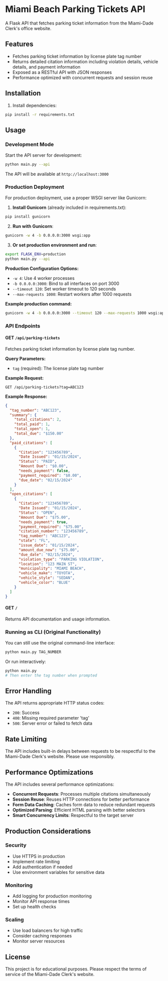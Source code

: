 # Miami Beach Parking Tickets API

A Flask API that fetches parking ticket information from the Miami-Dade Clerk's office website.

## Features

- Fetches parking ticket information by license plate tag number
- Returns detailed citation information including violation details, vehicle details, and payment information
- Exposed as a RESTful API with JSON responses
- Performance optimized with concurrent requests and session reuse

## Installation

1. Install dependencies:
```bash
pip install -r requirements.txt
```

## Usage

### Development Mode

Start the API server for development:
```bash
python main.py --api
```

The API will be available at `http://localhost:3000`

### Production Deployment

For production deployment, use a proper WSGI server like Gunicorn:

1. **Install Gunicorn** (already included in requirements.txt):
```bash
pip install gunicorn
```

2. **Run with Gunicorn**:
```bash
gunicorn -w 4 -b 0.0.0.0:3000 wsgi:app
```

3. **Or set production environment and run**:
```bash
export FLASK_ENV=production
python main.py --api
```

**Production Configuration Options:**
- `-w 4`: Use 4 worker processes
- `-b 0.0.0.0:3000`: Bind to all interfaces on port 3000
- `--timeout 120`: Set worker timeout to 120 seconds
- `--max-requests 1000`: Restart workers after 1000 requests

**Example production command:**
```bash
gunicorn -w 4 -b 0.0.0.0:3000 --timeout 120 --max-requests 1000 wsgi:app
```

### API Endpoints

#### GET `/api/parking-tickets`

Fetches parking ticket information by license plate tag number.

**Query Parameters:**
- `tag` (required): The license plate tag number

**Example Request:**
```
GET /api/parking-tickets?tag=ABC123
```

**Example Response:**
```json
{
  "tag_number": "ABC123",
  "summary": {
    "total_citations": 2,
    "total_paid": 1,
    "total_open": 1,
    "total_due": "$150.00"
  },
  "paid_citations": [
    {
      "Citation": "123456789",
      "Date Issued": "01/15/2024",
      "Status": "PAID",
      "Amount Due": "$0.00",
      "needs_payment": false,
      "payment_required": "$0.00",
      "due_date": "02/15/2024"
    }
  ],
  "open_citations": [
    {
      "Citation": "123456789",
      "Date Issued": "01/15/2024",
      "Status": "OPEN",
      "Amount Due": "$75.00",
      "needs_payment": true,
      "payment_required": "$75.00",
      "citation_number": "123456789",
      "tag_number": "ABC123",
      "state": "FL",
      "issue_date": "01/15/2024",
      "amount_due_now": "$75.00",
      "due_date": "02/15/2024",
      "violation_type": "PARKING VIOLATION",
      "location": "123 MAIN ST",
      "municipality": "MIAMI BEACH",
      "vehicle_make": "TOYOTA",
      "vehicle_style": "SEDAN",
      "vehicle_color": "BLUE"
    }
  ]
}
```

#### GET `/`

Returns API documentation and usage information.

### Running as CLI (Original Functionality)

You can still use the original command-line interface:

```bash
python main.py TAG_NUMBER
```

Or run interactively:
```bash
python main.py
# Then enter the tag number when prompted
```

## Error Handling

The API returns appropriate HTTP status codes:

- `200`: Success
- `400`: Missing required parameter 'tag'
- `500`: Server error or failed to fetch data

## Rate Limiting

The API includes built-in delays between requests to be respectful to the Miami-Dade Clerk's website. Please use responsibly.

## Performance Optimizations

The API includes several performance optimizations:

- **Concurrent Requests**: Processes multiple citations simultaneously
- **Session Reuse**: Reuses HTTP connections for better performance
- **Form Data Caching**: Caches form data to reduce redundant requests
- **Optimized Parsing**: Efficient HTML parsing with better selectors
- **Smart Concurrency Limits**: Respectful to the target server

## Production Considerations

### Security
- Use HTTPS in production
- Implement rate limiting
- Add authentication if needed
- Use environment variables for sensitive data

### Monitoring
- Add logging for production monitoring
- Monitor API response times
- Set up health checks

### Scaling
- Use load balancers for high traffic
- Consider caching responses
- Monitor server resources

## License

This project is for educational purposes. Please respect the terms of service of the Miami-Dade Clerk's website.
